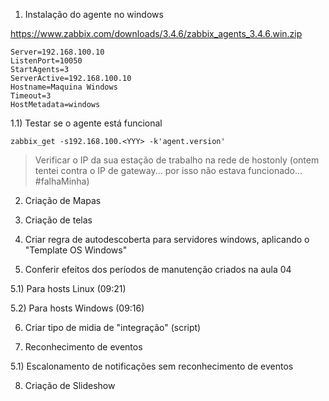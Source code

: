 
1) Instalação do agente no windows

https://www.zabbix.com/downloads/3.4.6/zabbix_agents_3.4.6.win.zip
```
Server=192.168.100.10
ListenPort=10050
StartAgents=3
ServerActive=192.168.100.10
Hostname=Maquina Windows
Timeout=3 
HostMetadata=windows
```

1.1) Testar se o agente está funcional
```
zabbix_get -s192.168.100.<YYY> -k'agent.version'
```
> Verificar o IP da sua estação de trabalho na rede de hostonly (ontem tentei contra o IP de gateway... por isso não estava funcionado... #falhaMinha)

2) Criação de Mapas

3) Criação de telas

4) Criar regra de autodescoberta para servidores windows, aplicando o "Template OS Windows"

5) Conferir efeitos dos períodos de manutenção criados na aula 04

5.1) Para hosts Linux (09:21)

5.2) Para hosts Windows (09:16)

6) Criar tipo de midia de "integração" (script)

7) Reconhecimento de eventos

5.1) Escalonamento de notificações sem reconhecimento de eventos

8) Criação de Slideshow





